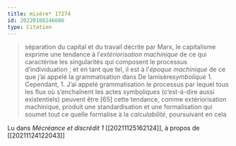```yaml
---
title: misère* 17274
id: 20220108246606
type: Citation
---
```


> séparation du capital et du travail décrite par Marx, le capitalisme exprime une tendance à l’*extériorisation machinique* de ce qui caractérise les singularités qui composent le processus d’individuation ; et en tant que tel, il est à l'*époque machinique* de ce que j’ai appelé la grammatisation dans De lamisère*symbolique* 1. Cependant, 1. J’ai appelé grammatisation le processus par lequel tous les flux où s’enchaînent les actes symboliques (c’est-à-dire aussi existentiels) peuvent être [65] cette tendance, comme extériorisation machinique, produit une standardisation et une formalisation qui soumet tout ce quelle formalise à la *calculabilité*, poursuivant en cela

Lu dans *Mécréance et discrédit 1* [[20211125162124]], à propos de [[20211124122043]]